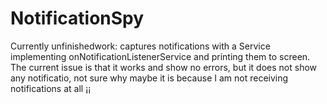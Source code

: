 # NotificationSpy
Currently unfinishedwork: captures notifications with a Service implementing onNotificationListenerService and printing them to screen. The current issue is that it works and show no errors, but it does not show any notificatio, not sure why maybe it is because I am not receiving notifications at all ¡¡
